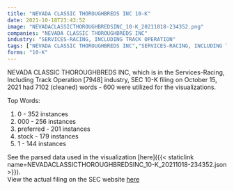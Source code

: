 ```yaml
---
title: "NEVADA CLASSIC THOROUGHBREDS INC 10-K"
date: 2021-10-18T23:43:52
image: "NEVADACLASSICTHOROUGHBREDSINC_10-K_20211018-234352.png"
companies: "NEVADA CLASSIC THOROUGHBREDS INC"
industry: "SERVICES-RACING, INCLUDING TRACK OPERATION"
tags: ["NEVADA CLASSIC THOROUGHBREDS INC","SERVICES-RACING, INCLUDING TRACK OPERATION","10-15-2021","10-K"]
forms: "10-K"
---
```

NEVADA CLASSIC THOROUGHBREDS INC, which is in the Services-Racing, Including Track Operation [7948] industry, SEC 10-K filing on October 15, 2021 had 7102 (cleaned) words - 600 were utilized for the visualizations.

Top Words:
1. 0 - 352 instances
2. 000 - 256 instances
3. preferred - 201 instances
4. stock - 179 instances
5. 1 - 144 instances


See the parsed data used in the visualization [here]({{< staticlink name=NEVADACLASSICTHOROUGHBREDSINC_10-K_20211018-234352.json >}}).  
View the actual filing on the SEC website [here](https://www.sec.gov/Archives/edgar/data/1128383/0001128383-21-000010.txt)